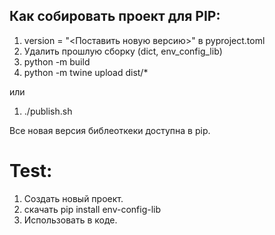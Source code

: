 ## Как собировать проект для PIP:

1. version = "<Поставить новую версию>" в pyproject.toml
2. Удалить прошлую сборку (dict, env_config_lib)
3. python -m build
4. python -m twine upload dist/*

или

1. ./publish.sh


Все новая версия библеоткеки доступна в pip.

# Test:

1. Создать новый проект.
2. скачать pip install env-config-lib
3. Использовать в коде.